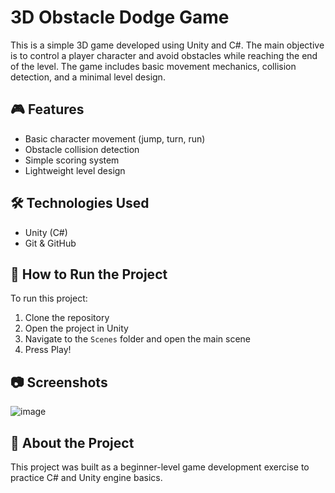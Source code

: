 # 3D Obstacle Dodge Game

This is a simple 3D game developed using Unity and C#. The main objective is to control a player character and avoid obstacles while reaching the end of the level. The game includes basic movement mechanics, collision detection, and a minimal level design.

## 🎮 Features
- Basic character movement (jump, turn, run)
- Obstacle collision detection
- Simple scoring system
- Lightweight level design

## 🛠️ Technologies Used
- Unity (C#)
- Git & GitHub

## 📁 How to Run the Project
To run this project:
1. Clone the repository
2. Open the project in Unity
3. Navigate to the `Scenes` folder and open the main scene
4. Press Play!

## 📷 Screenshots
![image](https://github.com/user-attachments/assets/bdb4bc2c-9a57-4e72-8ebe-43175e7617a5)


## 🧠 About the Project
This project was built as a beginner-level game development exercise to practice C# and Unity engine basics.

